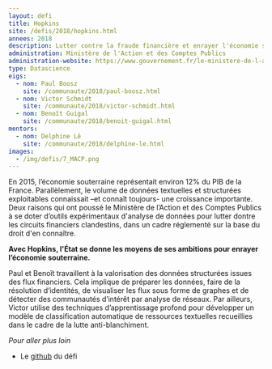 ```yaml
---
layout: defi
title: Hopkins
site: /defis/2018/hopkins.html
annees: 2018
description: Lutter contre la fraude financière et enrayer l'économie souterraine
administration: Ministère de l'Action et des Comptes Publics
administration-website: https://www.gouvernement.fr/le-ministere-de-l-action-et-des-comptes-publics
type: Datascience
eigs:
  - nom: Paul Boosz
    site: /communaute/2018/paul-boosz.html
  - nom: Victor Schmidt
    site: /communaute/2018/victor-schmidt.html
  - nom: Benoît Guigal
    site: /communaute/2018/benoit-guigal.html
mentors:
  - nom: Delphine Lê
    site: /communaute/2018/delphine-le.html
images:
  - /img/defis/7_MACP.png
---
```


En 2015, l’économie souterraine représentait environ 12% du PIB de la
France. Parallèlement, le volume de données textuelles et structurées
exploitables connaissait –et connaît toujours- une croissance
importante. Deux raisons qui ont poussé le Ministère de l’Action et
des Comptes Publics à se doter d’outils expérimentaux d'analyse de données
pour lutter dontre les circuits financiers clandestins, dans un cadre 
réglementé sur la base du droit d'en connaître.

**Avec Hopkins, l'État se donne les moyens de ses ambitions pour enrayer
l’économie souterraine.**

Paul et Benoît travaillent à la valorisation des données
structurées issues des flux financiers. Cela implique de préparer les
données, faire de la résolution d’identités, de visualiser les flux
sous forme de graphes et de détecter des communautés d’intérêt par
analyse de réseaux. Par ailleurs, Victor utilise des techniques
d’apprentissage profond pour développer un modèle de classification
automatique de ressources textuelles recueillies dans le cadre de la
lutte anti-blanchiment.

_Pour aller plus loin_

* Le [github](https://github.com/entrepreneur-interet-general/graph-explorer) du défi
